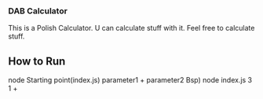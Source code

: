 


### DAB Calculator
This is a Polish Calculator. U can calculate stuff with it. Feel free to calculate stuff.

## How to Run
node Starting point(index.js) parameter1 + parameter2
Bsp) node index.js 3 1 +